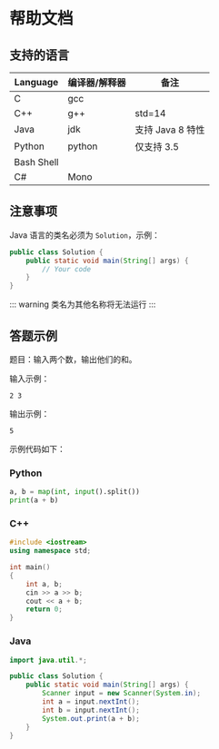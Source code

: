 # 帮助文档

## 支持的语言

Language        | 编译器/解释器  | 备注
----------------|---------------|--------
C               | gcc           |
C++             | g++           | std=14
Java            | jdk           | 支持 Java 8 特性
Python          | python        | 仅支持 3.5
Bash Shell      |               |
C#              | Mono          |

## 注意事项

Java 语言的类名必须为 `Solution`，示例：

```java
public class Solution {
    public static void main(String[] args) {
        // Your code
    }
}
```

::: warning
类名为其他名称将无法运行
:::

## 答题示例

题目：输入两个数，输出他们的和。

输入示例：

```
2 3
```

输出示例：

```
5
```

示例代码如下：

### Python

```python
a, b = map(int, input().split())
print(a + b)
```

### C++

```c++
#include <iostream>
using namespace std;

int main()
{
    int a, b;
    cin >> a >> b;
    cout << a + b;
    return 0;
}
```

### Java

```java
import java.util.*;

public class Solution {
    public static void main(String[] args) {
        Scanner input = new Scanner(System.in);
        int a = input.nextInt();
        int b = input.nextInt();
        System.out.print(a + b);
    }
}
```